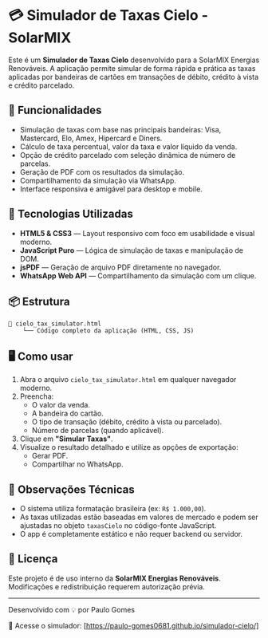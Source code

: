 # 💳 Simulador de Taxas Cielo - SolarMIX

Este é um **Simulador de Taxas Cielo** desenvolvido para a SolarMIX Energias Renováveis. A aplicação permite simular de forma rápida e prática as taxas aplicadas por bandeiras de cartões em transações de débito, crédito à vista e crédito parcelado.

## 🚀 Funcionalidades

- Simulação de taxas com base nas principais bandeiras: Visa, Mastercard, Elo, Amex, Hipercard e Diners.
- Cálculo de taxa percentual, valor da taxa e valor líquido da venda.
- Opção de crédito parcelado com seleção dinâmica de número de parcelas.
- Geração de PDF com os resultados da simulação.
- Compartilhamento da simulação via WhatsApp.
- Interface responsiva e amigável para desktop e mobile.

## 🧮 Tecnologias Utilizadas

- **HTML5 & CSS3** — Layout responsivo com foco em usabilidade e visual moderno.
- **JavaScript Puro** — Lógica de simulação de taxas e manipulação de DOM.
- **jsPDF** — Geração de arquivo PDF diretamente no navegador.
- **WhatsApp Web API** — Compartilhamento da simulação com um clique.

## 📦 Estrutura

```
📁 cielo_tax_simulator.html
    └── Código completo da aplicação (HTML, CSS, JS)
```

## 🖥️ Como usar

1. Abra o arquivo `cielo_tax_simulator.html` em qualquer navegador moderno.
2. Preencha:
   - O valor da venda.
   - A bandeira do cartão.
   - O tipo de transação (débito, crédito à vista ou parcelado).
   - Número de parcelas (quando aplicável).
3. Clique em **"Simular Taxas"**.
4. Visualize o resultado detalhado e utilize as opções de exportação:
   - Gerar PDF.
   - Compartilhar no WhatsApp.

## 🧠 Observações Técnicas

- O sistema utiliza formatação brasileira (ex: `R$ 1.000,00`).
- As taxas utilizadas estão baseadas em valores de mercado e podem ser ajustadas no objeto `taxasCielo` no código-fonte JavaScript.
- O app é completamente estático e não requer backend ou servidor.

## 📄 Licença

Este projeto é de uso interno da **SolarMIX Energias Renováveis**. Modificações e redistribuição requerem autorização prévia.

---

Desenvolvido com 💡 por Paulo Gomes


🔗 Acesse o simulador: [https://paulo-gomes0681.github.io/simulador-cielo/]
